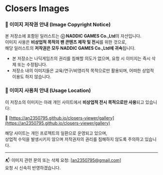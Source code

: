 # Closers Images

### 🎨 이미지 저작권 안내 (Image Copyright Notice)

본 저장소에 포함된 일러스트는 **ⓒ NADDIC GAMES Co.,Ltd**의 자산입니다.  
이미지 사용은 **비상업적 목적의 팬 콘텐츠 제작 및 전시**를 위한 것으로,  
해당 일러스트의 **저작권은 모두 NADDIC GAMES Co.,Ltd에 귀속**됩니다.

- 본 저장소는 나딕게임즈의 권리를 침해할 의도가 없으며, 요청 시 이미지는 즉시 삭제 또는 수정됩니다.
- 저장소 내의 이미지들은 교육/연구/비영리적 목적으로만 활용되며, 어떠한 상업적 이용도 하지 않습니다.

### 🔗 이미지 사용처 안내 (Usage Location)

이 저장소의 이미지는 아래 개인 사이트에서 **비상업적 전시 목적으로만 사용**되고 있습니다:

📍 [https://an2350795.github.io/closers-viewer/gallery](https://an2350795.github.io/closers-viewer/gallery)

해당 사이트는 개인 프로젝트의 일환으로 운영되고 있으며,  
상업적 수익을 발생시키지 않으며 저작권자의 권리를 침해하지 않도록 주의하고 있습니다.

---

📬 이미지 관련 문의 또는 삭제 요청: [an2350795@gmail.com]  
요청 시 신속히 반영하겠습니다.
